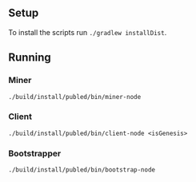 ## Setup

To install the scripts run `./gradlew installDist`.

## Running

### Miner

`./build/install/publed/bin/miner-node`

### Client

`./build/install/publed/bin/client-node <isGenesis>`

### Bootstrapper

`./build/install/publed/bin/bootstrap-node`
